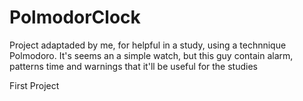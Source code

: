 # PolmodorClock


Project adaptaded by me, for helpful in a study, using a technnique Polmodoro.
It's seems an a simple watch, but this guy contain alarm, patterns time and warnings that it'll be useful for the studies 

First Project
